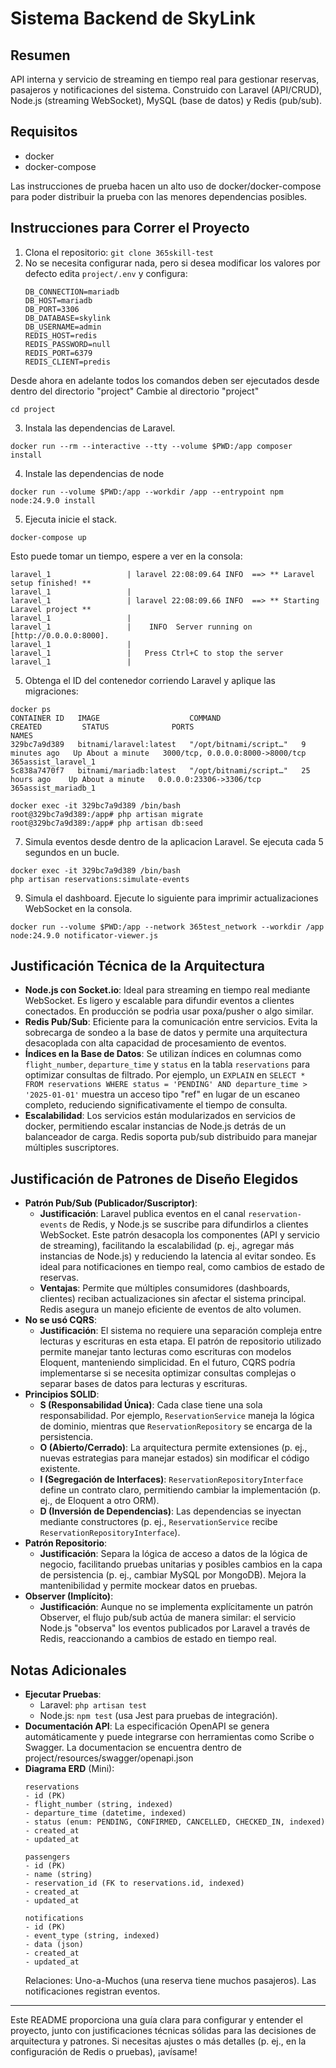 # Sistema Backend de SkyLink

## Resumen
API interna y servicio de streaming en tiempo real para gestionar reservas, pasajeros y notificaciones del sistema. Construido con Laravel (API/CRUD), Node.js (streaming WebSocket), MySQL (base de datos) y Redis (pub/sub).

## Requisitos
- docker
- docker-compose

Las instrucciones de prueba hacen un alto uso de docker/docker-compose para poder
distribuir la prueba con las menores dependencias posibles.

## Instrucciones para Correr el Proyecto
1. Clona el repositorio: `git clone 365skill-test`
2. No se necesita configurar nada, pero si desea modificar los valores por defecto edita `project/.env` y configura:
   ```env
   DB_CONNECTION=mariadb
   DB_HOST=mariadb
   DB_PORT=3306
   DB_DATABASE=skylink
   DB_USERNAME=admin
   REDIS_HOST=redis
   REDIS_PASSWORD=null
   REDIS_PORT=6379
   REDIS_CLIENT=predis
   ```
Desde ahora en adelante todos los comandos deben ser ejecutados desde dentro del directorio "project"
Cambie al directorio "project"
```
cd project
```

3. Instala las dependencias de Laravel.
```
docker run --rm --interactive --tty --volume $PWD:/app composer install
```

4. Instale las dependencias de node
```
docker run --volume $PWD:/app --workdir /app --entrypoint npm  node:24.9.0 install
```

5. Ejecuta inicie el stack. 
```
docker-compose up
```
Esto puede tomar un tiempo, espere a ver en la consola:
```
laravel_1                 | laravel 22:08:09.64 INFO  ==> ** Laravel setup finished! **
laravel_1                 |
laravel_1                 | laravel 22:08:09.66 INFO  ==> ** Starting Laravel project **
laravel_1                 |
laravel_1                 |    INFO  Server running on [http://0.0.0.0:8000].
laravel_1                 |
laravel_1                 |   Press Ctrl+C to stop the server
laravel_1                 |
```

5. Obtenga el ID del contenedor corriendo Laravel y aplique las migraciones:
```
docker ps
CONTAINER ID   IMAGE                    COMMAND                  CREATED         STATUS              PORTS                              NAMES
329bc7a9d389   bitnami/laravel:latest   "/opt/bitnami/script…"   9 minutes ago   Up About a minute   3000/tcp, 0.0.0.0:8000->8000/tcp   365assist_laravel_1
5c838a7470f7   bitnami/mariadb:latest   "/opt/bitnami/script…"   25 hours ago    Up About a minute   0.0.0.0:23306->3306/tcp            365assist_mariadb_1

docker exec -it 329bc7a9d389 /bin/bash
root@329bc7a9d389:/app# php artisan migrate
root@329bc7a9d389:/app# php artisan db:seed

```

7. Simula eventos desde dentro de la aplicacion Laravel. Se ejecuta cada 5 segundos en un bucle.
```
docker exec -it 329bc7a9d389 /bin/bash
php artisan reservations:simulate-events
```

9. Simula el dashboard. Ejecute lo siguiente para imprimir actualizaciones WebSocket en la consola.
```
docker run --volume $PWD:/app --network 365test_network --workdir /app node:24.9.0 notificator-viewer.js
```

## Justificación Técnica de la Arquitectura
- **Node.js con Socket.io**: Ideal para streaming en tiempo real mediante WebSocket. Es ligero y escalable para difundir eventos a clientes conectados. En producción se podrìa usar poxa/pusher o algo similar.
- **Redis Pub/Sub**: Eficiente para la comunicación entre servicios. Evita la sobrecarga de sondeo a la base de datos y permite una arquitectura desacoplada con alta capacidad de procesamiento de eventos.
- **Índices en la Base de Datos**: Se utilizan índices en columnas como `flight_number`, `departure_time` y `status` en la tabla `reservations` para optimizar consultas de filtrado. Por ejemplo, un `EXPLAIN` en `SELECT * FROM reservations WHERE status = 'PENDING' AND departure_time > '2025-01-01'` muestra un acceso tipo "ref" en lugar de un escaneo completo, reduciendo significativamente el tiempo de consulta.
- **Escalabilidad**: Los servicios están modularizados en servicios de docker, permitiendo escalar instancias de Node.js detrás de un balanceador de carga. Redis soporta pub/sub distribuido para manejar múltiples suscriptores.

## Justificación de Patrones de Diseño Elegidos
- **Patrón Pub/Sub (Publicador/Suscriptor)**:
  - **Justificación**: Laravel publica eventos en el canal `reservation-events` de Redis, y Node.js se suscribe para difundirlos a clientes WebSocket. Este patrón desacopla los componentes (API y servicio de streaming), facilitando la escalabilidad (p. ej., agregar más instancias de Node.js) y reduciendo la latencia al evitar sondeo. Es ideal para notificaciones en tiempo real, como cambios de estado de reservas.
  - **Ventajas**: Permite que múltiples consumidores (dashboards, clientes) reciban actualizaciones sin afectar el sistema principal. Redis asegura un manejo eficiente de eventos de alto volumen.
- **No se usó CQRS**:
  - **Justificación**: El sistema no requiere una separación compleja entre lecturas y escrituras en esta etapa. El patrón de repositorio utilizado permite manejar tanto lecturas como escrituras con modelos Eloquent, manteniendo simplicidad. En el futuro, CQRS podría implementarse si se necesita optimizar consultas complejas o separar bases de datos para lecturas y escrituras.
- **Principios SOLID**:
  - **S (Responsabilidad Única)**: Cada clase tiene una sola responsabilidad. Por ejemplo, `ReservationService` maneja la lógica de dominio, mientras que `ReservationRepository` se encarga de la persistencia.
  - **O (Abierto/Cerrado)**: La arquitectura permite extensiones (p. ej., nuevas estrategias para manejar estados) sin modificar el código existente.
  - **I (Segregación de Interfaces)**: `ReservationRepositoryInterface` define un contrato claro, permitiendo cambiar la implementación (p. ej., de Eloquent a otro ORM).
  - **D (Inversión de Dependencias)**: Las dependencias se inyectan mediante constructores (p. ej., `ReservationService` recibe `ReservationRepositoryInterface`).
- **Patrón Repositorio**:
  - **Justificación**: Separa la lógica de acceso a datos de la lógica de negocio, facilitando pruebas unitarias y posibles cambios en la capa de persistencia (p. ej., cambiar MySQL por MongoDB). Mejora la mantenibilidad y permite mockear datos en pruebas.
- **Observer (Implícito)**:
  - **Justificación**: Aunque no se implementa explícitamente un patrón Observer, el flujo pub/sub actúa de manera similar: el servicio Node.js "observa" los eventos publicados por Laravel a través de Redis, reaccionando a cambios de estado en tiempo real.

## Notas Adicionales
- **Ejecutar Pruebas**:
  - Laravel: `php artisan test`
  - Node.js: `npm test` (usa Jest para pruebas de integración).
- **Documentación API**: La especificación OpenAPI se genera automáticamente y puede integrarse con herramientas como Scribe o Swagger.
La documentacion se encuentra dentro de project/resources/swagger/openapi.json
- **Diagrama ERD** (Mini):
  ```
  reservations
  - id (PK)
  - flight_number (string, indexed)
  - departure_time (datetime, indexed)
  - status (enum: PENDING, CONFIRMED, CANCELLED, CHECKED_IN, indexed)
  - created_at
  - updated_at

  passengers
  - id (PK)
  - name (string)
  - reservation_id (FK to reservations.id, indexed)
  - created_at
  - updated_at

  notifications
  - id (PK)
  - event_type (string, indexed)
  - data (json)
  - created_at
  - updated_at
  ```
  Relaciones: Uno-a-Muchos (una reserva tiene muchos pasajeros). Las notificaciones registran eventos.

---

Este README proporciona una guía clara para configurar y entender el proyecto, junto con justificaciones técnicas sólidas para las decisiones de arquitectura y patrones. Si necesitas ajustes o más detalles (p. ej., en la configuración de Redis o pruebas), ¡avísame!
